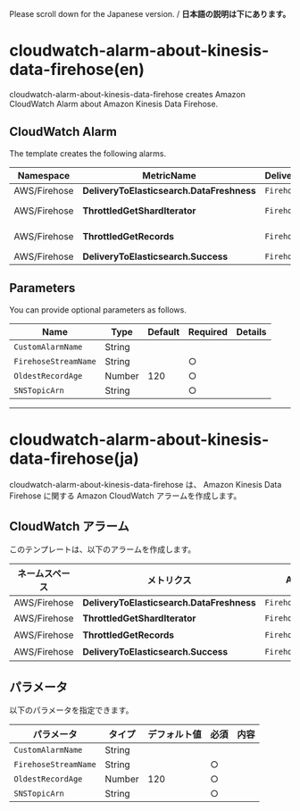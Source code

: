 Please scroll down for the Japanese version. / **日本語の説明は下にあります。**

# cloudwatch-alarm-about-kinesis-data-firehose(en)

cloudwatch-alarm-about-kinesis-data-firehose creates Amazon CloudWatch Alarm about Amazon Kinesis Data Firehose.

## CloudWatch Alarm

The template creates the following alarms.

| Namespace | MetricName | DeliveryStreamName | Threshold |
| --- | --- | --- | --- |
| AWS/Firehose | **DeliveryToElasticsearch.DataFreshness** | `FirehoseStreamName` | `OldestRecordAge` |
| AWS/Firehose | **ThrottledGetShardIterator** | `FirehoseStreamName` | At least once a minute | 
| AWS/Firehose | **ThrottledGetRecords** | `FirehoseStreamName` | At least once a minute | 
| AWS/Firehose | **DeliveryToElasticsearch.Success** | `FirehoseStreamName` | 0 | 

## Parameters

You can provide optional parameters as follows.

| Name | Type | Default | Required | Details | 
| --- | --- | --- | --- | --- |
| `CustomAlarmName` | String | | | |
| `FirehoseStreamName` | String | | ○ | |
| `OldestRecordAge` | Number | 120 | ○ | |
| `SNSTopicArn` | String | | ○ | |

---------------------------------------

# cloudwatch-alarm-about-kinesis-data-firehose(ja)

cloudwatch-alarm-about-kinesis-data-firehose は、 Amazon Kinesis Data Firehose に関する Amazon CloudWatch アラームを作成します。

## CloudWatch アラーム

このテンプレートは、以下のアラームを作成します。

| ネームスペース | メトリクス | ApiName | Stage | 閾値 |
| --- | --- | --- | --- | --- |
| AWS/Firehose | **DeliveryToElasticsearch.DataFreshness** | `FirehoseStreamName` | `OldestRecordAge` |
| AWS/Firehose | **ThrottledGetShardIterator** | `FirehoseStreamName` | 1分間に1回以上 | 
| AWS/Firehose | **ThrottledGetRecords** | `FirehoseStreamName` | 1分間に1回以上 | 
| AWS/Firehose | **DeliveryToElasticsearch.Success** | `FirehoseStreamName` | 1分間に0回 | 

## パラメータ

以下のパラメータを指定できます。

| パラメータ | タイプ | デフォルト値 | 必須 | 内容 | 
| --- | --- | --- | --- | --- |
| `CustomAlarmName` | String | | | |
| `FirehoseStreamName` | String | | ○ | |
| `OldestRecordAge` | Number | 120 | ○ | |
| `SNSTopicArn` | String | | ○ | |